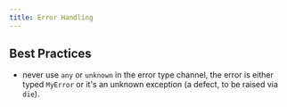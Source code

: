 ```yaml
---
title: Error Handling
---
```


## Best Practices

- never use `any` or `unknown` in the error type channel, the error is either typed `MyError` or it's an unknown exception (a defect, to be raised via `die`).
